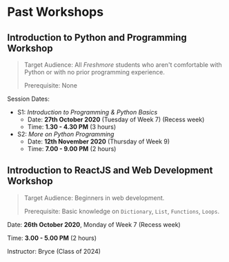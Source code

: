 # Past Workshops


## Introduction to Python and Programming Workshop

>Target Audience: All *Freshmore* students who aren't comfortable with Python or with no prior programming experience.
>
>Prerequisite: None

Session Dates:

- S1: *Introduction to Programming & Python Basics*
    - Date: **27th October 2020** (Tuesday of Week 7) (Recess week)
    - Time: **1.30 - 4.30 PM** (3 hours)
- S2: *More on Python Programming*
    - Date: **12th November 2020** (Thursday of Week 9)
    - Time: **7.00 - 9.00 PM** (2 hours)

## Introduction to ReactJS and Web Development Workshop

>Target Audience: Beginners in web development.
>
>Prerequisite: Basic knowledge on `Dictionary`, `List`, `Functions`, `Loops`.

Date: **26th October 2020**, Monday of Week 7 (Recess week)

Time: **3.00 - 5.00 PM** (2 hours)

Instructor: Bryce (Class of 2024)